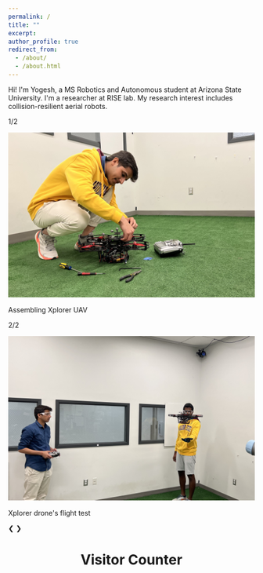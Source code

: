 ```yaml
---
permalink: /
title: ""
excerpt: 
author_profile: true
redirect_from: 
  - /about/
  - /about.html
---
```




Hi! 
I'm Yogesh, a MS Robotics and Autonomous student at Arizona State University. I'm a researcher at RISE lab. My research interest includes collision-resilient aerial robots. 


<div class="slideshow-container">

  <!-- Full-width images with number and caption text -->
  <div class="mySlides fade">
    <div class="numbertext">
      <p> 1/2 </p> 
    </div>
    <img src="/images/droneMe.jpg" >
    <div class="text"> 
      <p> Assembling Xplorer UAV </p>
    </div>
  </div>

  <div class="mySlides fade">
    <div class="numbertext">
      <p> 2/2 </p>
    </div>
    <img src="/images/meflying.jpg" >
    <div class="text"> 
      <p>Xplorer drone's flight test</p>
    </div>
  </div>

  <!-- Next and previous buttons -->
  <a class="prev" onclick="plusSlides(-1)"> &#10094;</a>
  <a class="next" onclick="plusSlides(1)"> &#10095;</a>

 </div>

 <!-- The dots/circles-->

 <div style="text-align:center">
  <span class="dot" onclick="currentSlide(1)"></span>
  <span class="dot" onclick="currentSlide(2)"></span>
 </div>

<h1 style="text-align:center"> Visitor Counter  </h1>
<body>
<script type="text/javascript" src="//rf.revolvermaps.com/0/0/6.js?i=5om7roa650z&amp;m=7&amp;c=e63100&amp;cr1=ffffff&amp;f=arial&amp;l=0&amp;bv=90&amp;lx=-420&amp;ly=420&amp;hi=20&amp;he=7&amp;hc=a8ddff&amp;rs=80" async="async"></script>
</body>


